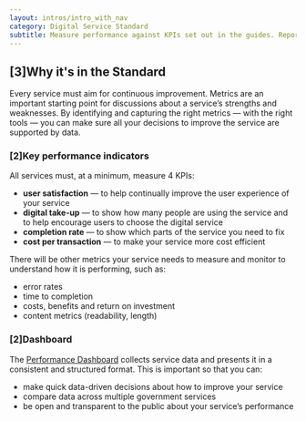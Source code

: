 ```yaml
---
layout: intros/intro_with_nav
category: Digital Service Standard
subtitle: Measure performance against KPIs set out in the guides. Report on public dashboard.
---
```


## [3]Why it's in the Standard

Every service must aim for continuous improvement. Metrics are an important starting point for discussions about a service’s strengths and weaknesses. By identifying and capturing the right metrics — with the right tools — you can make sure all your decisions to improve the service are supported by data.

### [2]Key performance indicators

All services must, at a minimum, measure 4 KPIs:

- **user satisfaction** — to help continually improve the user experience of your service
- **digital take-up** — to show how many people are using the service and to help encourage users to choose the digital service
- **completion rate** — to show which parts of the service you need to fix
- **cost per transaction** — to make your service more cost efficient

There will be other metrics your service needs to measure and monitor to understand how it is performing, such as:

- error rates
- time to completion
- costs, benefits and return on investment
- content metrics (readability, length)

### [2]Dashboard

The [Performance Dashboard](https://www.dta.gov.au/what-we-do/platforms/performance/) collects service data and presents it in a consistent and structured format. This is important so that you can:

- make quick data-driven decisions about how to improve your service
- compare data across multiple government services
- be open and transparent to the public about your service’s performance
